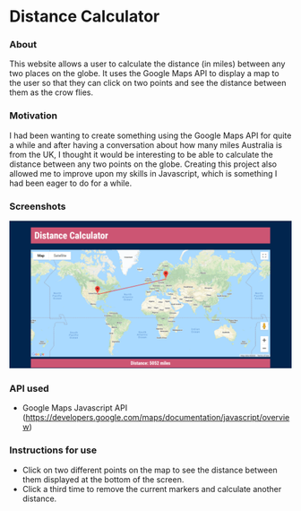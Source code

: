 # Distance Calculator
### About
This website allows a user to calculate the distance (in miles) between any two places on the globe. It uses the Google Maps API to display a map to the user so that they can click on two points and see the distance between them as the crow flies.
### Motivation
I had been wanting to create something using the Google Maps API for quite a while and after having a conversation about how many miles Australia is from the UK, I thought it would be interesting to be able to calculate the distance between any two points on the globe. Creating this project also allowed me to improve upon my skills in Javascript, which is something I had been eager to do for a while.
### Screenshots
![Main website view](distanceCalculator1.png)
### API used
-	Google Maps Javascript API (https://developers.google.com/maps/documentation/javascript/overview)
### Instructions for use
- Click on two different points on the map to see the distance between them displayed at the bottom of the screen. 
- Click a third time to remove the current markers and calculate another distance.
